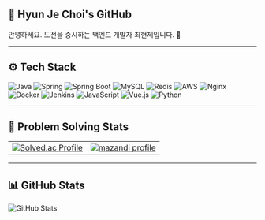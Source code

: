 ## 👋 Hyun Je Choi's GitHub

안녕하세요. 도전을 중시하는 백엔드 개발자 최현제입니다. 👋

---

## ⚙️ Tech Stack

![Java](https://img.shields.io/badge/Java-ED8B00?style=for-the-badge&logo=openjdk&logoColor=white)
![Spring](https://img.shields.io/badge/Spring-6DB33F?style=for-the-badge&logo=spring&logoColor=white)
![Spring Boot](https://img.shields.io/badge/Spring_Boot-6DB33F?style=for-the-badge&logo=springboot&logoColor=white)
![MySQL](https://img.shields.io/badge/MySQL-4479A1?style=for-the-badge&logo=mysql&logoColor=white)
![Redis](https://img.shields.io/badge/Redis-DC382D?style=for-the-badge&logo=redis&logoColor=white)
![AWS](https://img.shields.io/badge/AWS-232F3E?style=for-the-badge&logo=amazonaws&logoColor=white)
![Nginx](https://img.shields.io/badge/Nginx-009639?style=for-the-badge&logo=nginx&logoColor=white)
![Docker](https://img.shields.io/badge/Docker-2496ED?style=for-the-badge&logo=docker&logoColor=white)
![Jenkins](https://img.shields.io/badge/Jenkins-D24939?style=for-the-badge&logo=jenkins&logoColor=white)
![JavaScript](https://img.shields.io/badge/JavaScript-F7DF1E?style=for-the-badge&logo=javascript&logoColor=black)
![Vue.js](https://img.shields.io/badge/Vue.js-4FC08D?style=for-the-badge&logo=vuedotjs&logoColor=white)
![Python](https://img.shields.io/badge/Python-3776AB?style=for-the-badge&logo=python&logoColor=white)

---

## 🧩 Problem Solving Stats

<table>
  <tr>
    <td valign="top">
      <!-- solved.ac 티어 카드 -->
      <a href="https://solved.ac/profile/qwas15788hj">
        <img src="https://mazassumnida.wtf/api/generate_badge?boj=qwas15788hj" alt="Solved.ac Profile">
      </a>
    </td>
    <td valign="top">
      <!-- 난이도별 풀이 현황 카드 -->
      <a href="https://solved.ac/profile/qwas15788hj">
        <img src="https://mazandi.herokuapp.com/api?handle=qwas15788hj&theme=warm" alt="mazandi profile">
      </a>
    </td>
  </tr>
</table>

---

## 📊 GitHub Stats

<!-- 깃허브 활동 카드 -->
![GitHub Stats](https://github-readme-stats.vercel.app/api?username=qwas15788hj&show_icons=true&theme=radical)

<!-- 연속 커밋(스트릭) 카드 -->
<!-- [![GitHub Streak](https://streak-stats.demolab.com?user=qwas15788hj&theme=radical)](https://git.io/streak-stats) -->

<!-- 상위 사용 언어(옵션, 원하면 활성화) -->
<!-- ![Top Langs](https://github-readme-stats.vercel.app/api/top-langs/?username=qwas15788hj&layout=compact) -->

<!--
**qwas15788hj/qwas15788hj** is a ✨ _special_ ✨ repository because its `README.md` (this file) appears on your GitHub profile.

Here are some ideas to get you started:

- 🔭 I’m currently working on ...
- 🌱 I’m currently learning ...
- 👯 I’m looking to collaborate on ...
- 🤔 I’m looking for help with ...
- 💬 Ask me about ...
- 📫 How to reach me: ...
- 😄 Pronouns: ...
- ⚡ Fun fact: ...
-->
